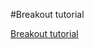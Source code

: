 #Breakout tutorial 

[Breakout tutorial](https://developer.mozilla.org/en-US/docs/Games/Workflows/2D_Breakout_game_pure_JavaScript/Create_the_Canvas_and_draw_on_it)